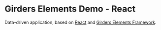 # Girders Elements Demo - React

Data-driven application, based on [React](https://reactjs.org/) and [Girders Elements Framework](https://github.com/netceteragroup/girders-elements).
